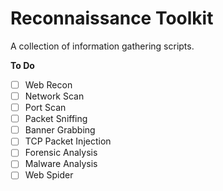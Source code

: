 # Reconnaissance Toolkit
A collection of information gathering scripts.

**To Do**  
* [ ] Web Recon
* [ ] Network Scan
* [ ] Port Scan
* [ ] Packet Sniffing
* [ ] Banner Grabbing
* [ ] TCP Packet Injection
* [ ] Forensic Analysis
* [ ] Malware Analysis
* [ ] Web Spider
